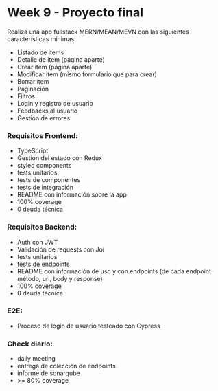 # Week 9 - Proyecto final

Realiza una app fullstack MERN/MEAN/MEVN con las siguientes características mínimas:

- Listado de items
- Detalle de item (página aparte)
- Crear item (página aparte)
- Modificar item (mismo formulario que para crear)
- Borrar item
- Paginación
- Filtros
- Login y registro de usuario
- Feedbacks al usuario
- Gestión de errores

### Requisitos Frontend:

- TypeScript
- Gestión del estado con Redux
- styled components
- tests unitarios
- tests de componentes
- tests de integración
- README con información sobre la app
- 100% coverage
- 0 deuda técnica

### Requisitos Backend:

- Auth con JWT
- Validación de requests con Joi
- tests unitarios
- tests de endpoints
- README con información de uso y con endpoints (de cada endpoint método, url, body y response)
- 100% coverage
- 0 deuda técnica

### E2E:

- Proceso de login de usuario testeado con Cypress

### Check diario:

- daily meeting
- entrega de colección de endpoints
- informe de sonarqube
- \>= 80% coverage
